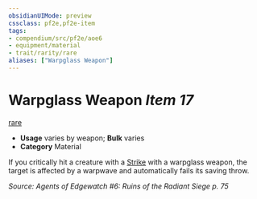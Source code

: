 ```yaml
---
obsidianUIMode: preview
cssclass: pf2e,pf2e-item
tags:
- compendium/src/pf2e/aoe6
- equipment/material
- trait/rarity/rare
aliases: ["Warpglass Weapon"]
---
```

# Warpglass Weapon *Item 17*  
[rare](rare.md)  

- **Usage** varies by weapon; **Bulk** varies
- **Category** Material

If you critically hit a creature with a [Strike](strike.md) with a warpglass weapon, the target is affected by a warpwave and automatically fails its saving throw.

*Source: Agents of Edgewatch #6: Ruins of the Radiant Siege p. 75*